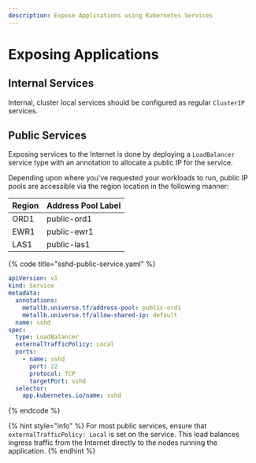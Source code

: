 ```yaml
---
description: Expose Applications using Kubernetes Services
---
```


# Exposing Applications

## Internal Services

Internal, cluster local services should be configured as regular `ClusterIP` services.

## Public Services

Exposing services to the Internet is done by deploying a `LoadBalancer` service type with an annotation to allocate a public IP for the service.

Depending upon where you've requested your workloads to run, public IP pools are accessible via the region location in the following manner:

| Region | Address Pool Label |
| :--- | :--- |
| ORD1 | public-ord1 |
| EWR1 | public-ewr1 |
| LAS1 | public-las1 |

{% code title="sshd-public-service.yaml" %}
```yaml
apiVersion: v1
kind: Service
metadata:
  annotations:
    metallb.universe.tf/address-pool: public-ord1
    metallb.universe.tf/allow-shared-ip: default
  name: sshd
spec:
  type: LoadBalancer
  externalTrafficPolicy: Local
  ports:
    - name: sshd
      port: 22
      protocol: TCP
      targetPort: sshd
  selector:
    app.kubernetes.io/name: sshd
```
{% endcode %}

{% hint style="info" %}
For most public services, ensure that `externalTrafficPolicy: Local` is set on the service. This load balances ingress traffic from the Internet directly to the  nodes running the  application.
{% endhint %}



